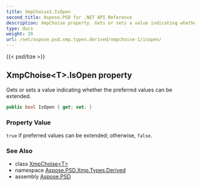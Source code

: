 ```yaml
---
title: XmpChoise1.IsOpen
second_title: Aspose.PSD for .NET API Reference
description: XmpChoise property. Gets or sets a value indicating whether the preferred values can be extended
type: docs
weight: 20
url: /net/aspose.psd.xmp.types.derived/xmpchoise-1/isopen/
---
```

{{< psd/tize >}}
## XmpChoise&lt;T&gt;.IsOpen property

Gets or sets a value indicating whether the preferred values can be extended.

```csharp
public bool IsOpen { get; set; }
```

### Property Value

`true` if preferred values can be extended; otherwise, `false`.

### See Also

* class [XmpChoise&lt;T&gt;](../)
* namespace [Aspose.PSD.Xmp.Types.Derived](../../../aspose.psd.xmp.types.derived/)
* assembly [Aspose.PSD](../../../)


